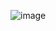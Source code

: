 ![image](https://user-images.githubusercontent.com/110264388/182324882-6d890586-59bf-4579-ae60-59171519b9d3.png)

